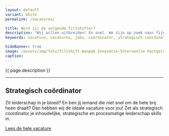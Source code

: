 ```yaml
---
layout: default
variant: white
permalink: /vacatures/

title: Word jij de volgende Tiltshifter?
description: "Wij willen uitbreiden! En snel. We zijn op zoek naar fijne Tiltshifters die onderdeel willen worden van onze zakelijke familie en groei willen meemaken. Doe je mee? Solliciteer dan nu."
keywords: vacature, vacatures, jobs, coordinator, strategisch coordinator, leiderschap, service designer

hideBanner: true
image: /assets/img/foto/Tiltshift-Aanpak-Innovatie-Interventie-Vastgelopen-digitaliserings-project.jpg
caption: 
---
```

{{ page.description }}

<hr />

## Strategisch coördinator
Zit leiderschap in je bloed? En ben jij iemand die niet snel om de hete brij heen draait? Dan hebben wij de ideale vacature voor jou! Zet als strategisch coordinator je inhoudelijke, strategische en procesmatige leiderschap skills in.

[Lees de hele vacature](/2021/06/30/Vacature-Strategisch-Coordinator.html)
